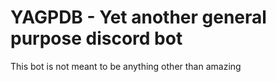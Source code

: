 # YAGPDB - Yet another general purpose discord bot

This bot is not meant to be anything other than amazing